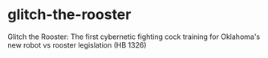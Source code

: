 # glitch-the-rooster
Glitch the Rooster: The first cybernetic fighting cock training for Oklahoma's new robot vs rooster legislation (HB 1326) 
